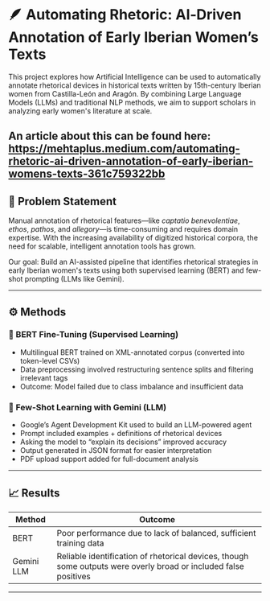 # 🪶 Automating Rhetoric: AI‑Driven Annotation of Early Iberian Women’s Texts

This project explores how Artificial Intelligence can be used to automatically annotate rhetorical devices in historical texts written by 15th-century Iberian women from Castilla-León and Aragón. By combining Large Language Models (LLMs) and traditional NLP methods, we aim to support scholars in analyzing early women's literature at scale.

An article about this can be found here: https://mehtaplus.medium.com/automating-rhetoric-ai-driven-annotation-of-early-iberian-womens-texts-361c759322bb
---

## 📌 Problem Statement

Manual annotation of rhetorical features—like *captatio benevolentiae*, *ethos*, *pathos*, and *allegory*—is time-consuming and requires domain expertise. With the increasing availability of digitized historical corpora, the need for scalable, intelligent annotation tools has grown.

Our goal: Build an AI-assisted pipeline that identifies rhetorical strategies in early Iberian women's texts using both supervised learning (BERT) and few-shot prompting (LLMs like Gemini).

---

## ⚙️ Methods

### 🧠 BERT Fine-Tuning (Supervised Learning)
- Multilingual BERT trained on XML-annotated corpus (converted into token-level CSVs)
- Data preprocessing involved restructuring sentence splits and filtering irrelevant tags
- Outcome: Model failed due to class imbalance and insufficient data

### 💬 Few-Shot Learning with Gemini (LLM)
- Google’s Agent Development Kit used to build an LLM-powered agent
- Prompt included examples + definitions of rhetorical devices
- Asking the model to “explain its decisions” improved accuracy
- Output generated in JSON format for easier interpretation
- PDF upload support added for full-document analysis

---

## 📈 Results

| Method        | Outcome |
|---------------|---------|
| BERT          | Poor performance due to lack of balanced, sufficient training data |
| Gemini LLM    | Reliable identification of rhetorical devices, though some outputs were overly broad or included false positives |

---

